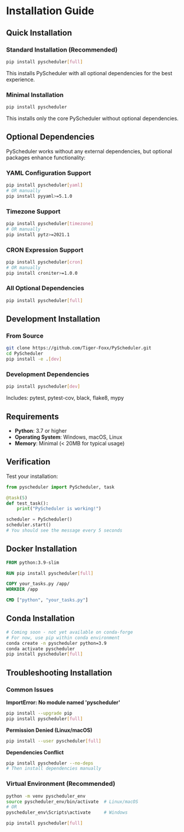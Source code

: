 # Installation Guide

## Quick Installation

### Standard Installation (Recommended)
```bash
pip install pyscheduler[full]
```

This installs PyScheduler with all optional dependencies for the best experience.

### Minimal Installation
```bash
pip install pyscheduler
```

This installs only the core PyScheduler without optional dependencies.

## Optional Dependencies

PyScheduler works without any external dependencies, but optional packages enhance functionality:

### YAML Configuration Support
```bash
pip install pyscheduler[yaml]
# OR manually
pip install pyyaml>=5.1.0
```

### Timezone Support
```bash
pip install pyscheduler[timezone]
# OR manually
pip install pytz>=2021.1
```

### CRON Expression Support
```bash
pip install pyscheduler[cron]
# OR manually
pip install croniter>=1.0.0
```

### All Optional Dependencies
```bash
pip install pyscheduler[full]
```

## Development Installation

### From Source
```bash
git clone https://github.com/Tiger-Foxx/PyScheduler.git
cd PyScheduler
pip install -e .[dev]
```

### Development Dependencies
```bash
pip install pyscheduler[dev]
```

Includes: pytest, pytest-cov, black, flake8, mypy

## Requirements

- **Python**: 3.7 or higher
- **Operating System**: Windows, macOS, Linux
- **Memory**: Minimal (< 20MB for typical usage)

## Verification

Test your installation:

```python
from pyscheduler import PyScheduler, task

@task(5)
def test_task():
    print("PyScheduler is working!")

scheduler = PyScheduler()
scheduler.start()
# You should see the message every 5 seconds
```

## Docker Installation

```dockerfile
FROM python:3.9-slim

RUN pip install pyscheduler[full]

COPY your_tasks.py /app/
WORKDIR /app

CMD ["python", "your_tasks.py"]
```

## Conda Installation

```bash
# Coming soon - not yet available on conda-forge
# For now, use pip within conda environment
conda create -n pyscheduler python=3.9
conda activate pyscheduler
pip install pyscheduler[full]
```

## Troubleshooting Installation

### Common Issues

**ImportError: No module named 'pyscheduler'**
```bash
pip install --upgrade pip
pip install pyscheduler[full]
```

**Permission Denied (Linux/macOS)**
```bash
pip install --user pyscheduler[full]
```

**Dependencies Conflict**
```bash
pip install pyscheduler --no-deps
# Then install dependencies manually
```

### Virtual Environment (Recommended)

```bash
python -m venv pyscheduler_env
source pyscheduler_env/bin/activate  # Linux/macOS
# OR
pyscheduler_env\Scripts\activate     # Windows

pip install pyscheduler[full]
```